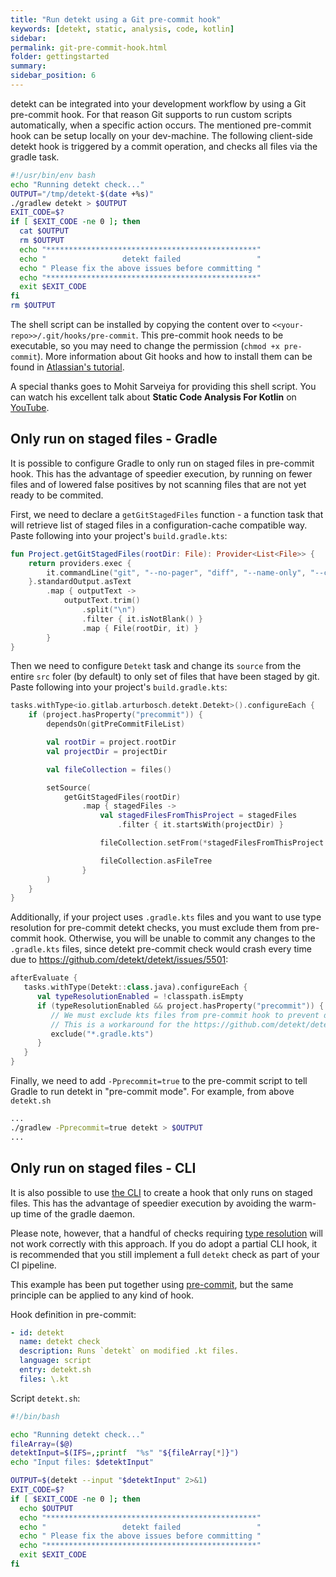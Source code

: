 ```yaml
---
title: "Run detekt using a Git pre-commit hook"
keywords: [detekt, static, analysis, code, kotlin]
sidebar: 
permalink: git-pre-commit-hook.html
folder: gettingstarted
summary:
sidebar_position: 6
---
```


detekt can be integrated into your development workflow by using a Git pre-commit hook.
For that reason Git supports to run custom scripts automatically, when a specific action occurs.
The mentioned pre-commit hook can be setup locally on your dev-machine.
The following client-side detekt hook is triggered by a commit operation, and checks all files via the gradle task.

```bash
#!/usr/bin/env bash
echo "Running detekt check..."
OUTPUT="/tmp/detekt-$(date +%s)"
./gradlew detekt > $OUTPUT
EXIT_CODE=$?
if [ $EXIT_CODE -ne 0 ]; then
  cat $OUTPUT
  rm $OUTPUT
  echo "***********************************************"
  echo "                 detekt failed                 "
  echo " Please fix the above issues before committing "
  echo "***********************************************"
  exit $EXIT_CODE
fi
rm $OUTPUT
```

The shell script can be installed by copying the content over to `<<your-repo>>/.git/hooks/pre-commit`.
This pre-commit hook needs to be executable, so you may need to change the permission (`chmod +x pre-commit`).
More information about Git hooks and how to install them can be found in 
[Atlassian's tutorial](https://www.atlassian.com/git/tutorials/git-hooks).

A special thanks goes to Mohit Sarveiya for providing this shell script.
You can watch his excellent talk about **Static Code Analysis For Kotlin** on 
[YouTube](https://www.youtube.com/watch?v=LT6m5_LO2DQ).

## Only run on staged files - Gradle

It is possible to configure Gradle to only run on staged files in pre-commit hook. 
This has the advantage of speedier execution, by running on fewer files and 
of lowered false positives by not scanning files that are not yet ready to be commited. 

First, we need to declare a `getGitStagedFiles` function - a function task that will retrieve list of staged files
in a configuration-cache compatible way. Paste following into your project's `build.gradle.kts`:

```kotlin
fun Project.getGitStagedFiles(rootDir: File): Provider<List<File>> {
    return providers.exec {
        it.commandLine("git", "--no-pager", "diff", "--name-only", "--cached")
    }.standardOutput.asText
        .map { outputText ->
            outputText.trim()
                .split("\n")
                .filter { it.isNotBlank() }
                .map { File(rootDir, it) }
        }
}
```

Then we need to configure `Detekt` task and change its `source` from the entire `src` foler (by default) to only set of
files that have been staged by git. Paste following into your project's `build.gradle.kts`:

```kotlin
tasks.withType<io.gitlab.arturbosch.detekt.Detekt>().configureEach {
    if (project.hasProperty("precommit")) {
        dependsOn(gitPreCommitFileList)

        val rootDir = project.rootDir
        val projectDir = projectDir

        val fileCollection = files()

        setSource(
            getGitStagedFiles(rootDir)
                .map { stagedFiles ->
                    val stagedFilesFromThisProject = stagedFiles
                        .filter { it.startsWith(projectDir) }

                    fileCollection.setFrom(*stagedFilesFromThisProject.toTypedArray())

                    fileCollection.asFileTree
                }
        )
    }
}
```

Additionally, if your project uses `.gradle.kts` files and you want to use type resolution for pre-commit detekt checks,
you must exclude them from pre-commit hook. Otherwise, you will be unable to commit any changes to the
`.gradle.kts` files, since detekt pre-commit check would crash every time due to https://github.com/detekt/detekt/issues/5501:
 
```kotlin
afterEvaluate {
   tasks.withType(Detekt::class.java).configureEach {
      val typeResolutionEnabled = !classpath.isEmpty 
      if (typeResolutionEnabled && project.hasProperty("precommit")) {
         // We must exclude kts files from pre-commit hook to prevent detekt from crashing
         // This is a workaround for the https://github.com/detekt/detekt/issues/5501
         exclude("*.gradle.kts")
      }
   }
}
```

Finally, we need to add `-Pprecommit=true` to the pre-commit script to tell Gradle to run detekt in "pre-commit mode".
For example, from above `detekt.sh` 

```bash
...
./gradlew -Pprecommit=true detekt > $OUTPUT
...
```

## Only run on staged files - CLI

It is also possible to use [the CLI](/docs/gettingstarted/cli) to create a hook that only runs on staged files. This has the advantage of speedier execution by avoiding the warm-up time of the gradle daemon.

Please note, however, that a handful of checks requiring [type resolution](/docs/gettingstarted/type-resolution) will not work correctly with this approach. If you do adopt a partial CLI hook, it is recommended that you still implement a full `detekt` check as part of your CI pipeline.

This example has been put together using [pre-commit](https://pre-commit.com/), but the same principle can be applied to any kind of hook. 

Hook definition in pre-commit:

```yml
- id: detekt
  name: detekt check
  description: Runs `detekt` on modified .kt files.
  language: script
  entry: detekt.sh
  files: \.kt
```

Script `detekt.sh`:

```bash
#!/bin/bash

echo "Running detekt check..."
fileArray=($@)
detektInput=$(IFS=,;printf  "%s" "${fileArray[*]}")
echo "Input files: $detektInput"

OUTPUT=$(detekt --input "$detektInput" 2>&1)
EXIT_CODE=$?
if [ $EXIT_CODE -ne 0 ]; then
  echo $OUTPUT
  echo "***********************************************"
  echo "                 detekt failed                 "
  echo " Please fix the above issues before committing "
  echo "***********************************************"
  exit $EXIT_CODE
fi
```
